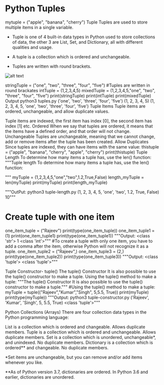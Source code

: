 # Python Tuples

mytuple = ("apple", "banana", "cherry")
Tuple
Tuples are used to store multiple items in a single variable.

- Tuple is one of 4 built-in data types in Python used to store collections of data, the other 3 are List, Set, and Dictionary, all with different qualities and usage.

- A tuple is a collection which is ordered and unchangeable.

- Tuples are written with round brackets.

![alt text](image.png)

stringTuple = ("one", "two", "three", "four", "five") #Tuples are written in round brackates
intTuple = (1,2,3,4,5)
mixedTuple = (1,2,3,4,5,"one", "two", "three", "four", "five")
print(stringTuple)
print(intTuple)
print(mixedTuple)
Output
python3 tuples.py
('one', 'two', 'three', 'four', 'five')
(1, 2, 3, 4, 5)
(1, 2, 3, 4, 5, 'one', 'two', 'three', 'four', 'five')
Tuple Items
Tuple items are ordered, unchangeable, and allow duplicate values.

Tuple items are indexed, the first item has index [0], the second item has index [1] etc.
Ordered
When we say that tuples are ordered, it means that the items have a defined order, and that order will not change.
Unchangeable
Tuples are unchangeable, meaning that we cannot change, add or remove items after the tuple has been created.
Allow Duplicates
Since tuples are indexed, they can have items with the same value:
thistuple = ("apple", "banana", "cherry", "apple", "cherry")
print(thistuple)
Tuple Length
To determine how many items a tuple has, use the len() function:
"""Tuple length
To determine how many items a tuple has, use the len() function:

"""
myTuple = (1,2,3,4,5,"one","two",1.2,True,False)
length_myTuple = len(myTuple)
print(myTuple)
print(length_myTuple)

"""OutPut:
python3 tuple-length.py
(1, 2, 3, 4, 5, 'one', 'two', 1.2, True, False)
10"""

# Create tuple with one item

one_item_tuple = ("Rajeev")
print(type(one_item_tuple))
one_item_tuple1 = (1)
print(one_item_tuple1)
print(type(one_item_tuple1))
"""Output:
<class 'str'>
1
<class 'int'>"""
#To create a tuple with only one item, you have to add a comma after the item, otherwise Python will not recognize it as a tuple.
one_item_tuple2 = ("Rajeev",)
one_item_tuple3 = (2,)
print(type(one_item_tuple2))
print(type(one_item_tuple3))
"""Output:
<class 'tuple'>
<class 'tuple'>"""

Tuple Constructor- tuple()
The tuple() Constructor
It is also possible to use the tuple() constructor to make a tuple.
Using the tuple() method to make a tuple:
"""The tuple() Constructor
It is also possible to use the tuple() constructor to make a tuple."""
#Using the tuple() method to make a tuple:
myTuple = tuple(("Rajeev","Kumar","Singh", 5,5.5, True))
print(myTuple)
print(type(myTuple))
"""Output:
python3 tuple-constructor.py
('Rajeev', 'Kumar', 'Singh', 5, 5.5, True)
<class 'tuple'>"""

Python Collections (Arrays)
There are four collection data types in the Python programming language:

List is a collection which is ordered and changeable. Allows duplicate members.
Tuple is a collection which is ordered and unchangeable. Allows duplicate members.
Set is a collection which is unordered, unchangeable\*, and unindexed. No duplicate members.
Dictionary is a collection which is ordered\*\* and changeable. No duplicate members.

\*Set items are unchangeable, but you can remove and/or add items whenever you like.

\*\*As of Python version 3.7, dictionaries are ordered. In Python 3.6 and earlier, dictionaries are unordered.
